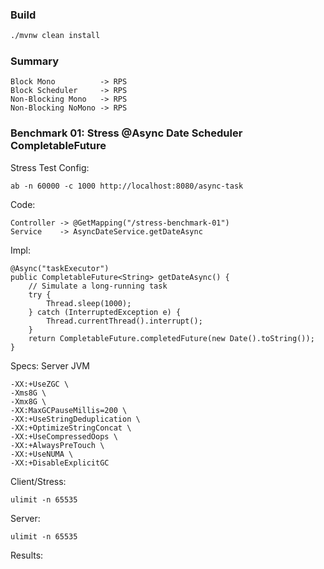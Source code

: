 ### Build
```bash
./mvnw clean install
```
### Summary

```
Block Mono          -> RPS
Block Scheduler     -> RPS
Non-Blocking Mono   -> RPS 
Non-Blocking NoMono -> RPS
```

### Benchmark 01: Stress @Async Date Scheduler CompletableFuture

Stress Test Config: 
```
ab -n 60000 -c 1000 http://localhost:8080/async-task
```
Code:
```
Controller -> @GetMapping("/stress-benchmark-01")
Service    -> AsyncDateService.getDateAsync
```
Impl:
````
@Async("taskExecutor")
public CompletableFuture<String> getDateAsync() {
    // Simulate a long-running task
    try {
        Thread.sleep(1000);
    } catch (InterruptedException e) {
        Thread.currentThread().interrupt();
    }
    return CompletableFuture.completedFuture(new Date().toString());
}
````
Specs:
Server JVM
```
-XX:+UseZGC \
-Xms8G \
-Xmx8G \
-XX:MaxGCPauseMillis=200 \
-XX:+UseStringDeduplication \
-XX:+OptimizeStringConcat \
-XX:+UseCompressedOops \
-XX:+AlwaysPreTouch \
-XX:+UseNUMA \
-XX:+DisableExplicitGC
```
Client/Stress:
```
ulimit -n 65535
```
Server:
```
ulimit -n 65535
```
Results:
```

```
